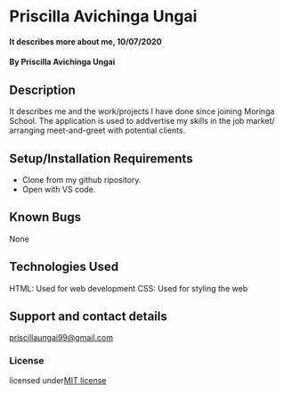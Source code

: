 # Priscilla Avichinga Ungai
#### It describes more about me, 10/07/2020
#### By **Priscilla Avichinga Ungai**
## Description
 It describes me and the work/projects I have done since joining Moringa School. The application is used to addvertise my skills in the job market/ arranging meet-and-greet with potential clients.
## Setup/Installation Requirements
* Clone from my github ripository.
* Open with VS code.

## Known Bugs 
None
## Technologies Used
HTML: Used for web development
CSS: Used for styling the web
## Support and contact details
priscillaungai99@gmail.com
### License
licensed under[MIT license](LICENSE)
